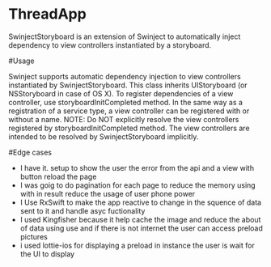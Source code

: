 # ThreadApp

SwinjectStoryboard is an extension of Swinject to automatically inject dependency to view controllers instantiated by a storyboard.

#Usage

Swinject supports automatic dependency injection to view controllers instantiated by SwinjectStoryboard. This class inherits
UIStoryboard (or NSStoryboard in case of OS X). To register dependencies of a view controller, use storyboardInitCompleted method. 
In the same way as a registration of a service type, a view controller can be registered with or without a name.
NOTE: Do NOT explicitly resolve the view controllers registered by storyboardInitCompleted method. 
The view controllers are intended to be resolved by SwinjectStoryboard implicitly.



#Edge cases

- I have it. setup to  show the user the error from the api and a view with button reload the page 
- I was goig to do pagination for each page to reduce the memory using with in result reduce the usage of user phone power
- I Use RxSwift to make the app reactive to change in the squence of data sent to it and handle asyc fuctionality
- I used Kingfisher because it help cache the image and reduce the about of data using use and if there is not internet the user can access preload pictures
- i used lottie-ios for displaying a preload in instance the user is wait for the UI to display
